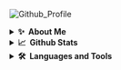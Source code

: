 ![Github_Profile](https://user-images.githubusercontent.com/95216160/179255266-4efc8596-0b82-4f68-bbf4-16e885f51441.svg)

<details>
  <summary><b>✨&nbsp;&nbsp;About&nbsp;Me</b></summary>
  <br/>
</details>

<details>
  <summary><b>📈&nbsp;&nbsp;Github&nbsp;Stats</b></summary>
  <br/>
  <table>
    <tr>
      <td><img align="" width="" alt="🦑" src="/bottom.svg"></td>
      <td><img align="" width="" alt="🦑" src="/lang.svg"></td>
    </tr>
 </table>
</details>

<details>
  <summary><b>🛠️&nbsp;&nbsp;Languages&nbsp;and&nbsp;Tools</b></summary>
  <br/>
  <!--START_SECTION:waka-->
![Code Time](http://img.shields.io/badge/Code%20Time-0%20secs-blue)

![Profile Views](http://img.shields.io/badge/Profile%20Views-37-blue)

**🐱 My GitHub Data** 

> 🏆 208 Contributions in the Year 2022
 > 
> 📦 80.9 kB Used in GitHub's Storage 
 > 
> 🚫 Not Opted to Hire
 > 
> 📜 7 Public Repositories 
 > 
> 🔑 2 Private Repositories  
 > 
**I'm a Night 🦉** 

```text
🌞 Morning    9 commits      █░░░░░░░░░░░░░░░░░░░░░░░░   5.36% 
🌆 Daytime    53 commits     ████████░░░░░░░░░░░░░░░░░   31.55% 
🌃 Evening    51 commits     ███████░░░░░░░░░░░░░░░░░░   30.36% 
🌙 Night      55 commits     ████████░░░░░░░░░░░░░░░░░   32.74%

```
📅 **I'm Most Productive on Monday** 

```text
Monday       38 commits     █████░░░░░░░░░░░░░░░░░░░░   22.62% 
Tuesday      37 commits     █████░░░░░░░░░░░░░░░░░░░░   22.02% 
Wednesday    10 commits     █░░░░░░░░░░░░░░░░░░░░░░░░   5.95% 
Thursday     12 commits     █░░░░░░░░░░░░░░░░░░░░░░░░   7.14% 
Friday       8 commits      █░░░░░░░░░░░░░░░░░░░░░░░░   4.76% 
Saturday     32 commits     ████░░░░░░░░░░░░░░░░░░░░░   19.05% 
Sunday       31 commits     ████░░░░░░░░░░░░░░░░░░░░░   18.45%

```


📊 **This Week I Spent My Time On** 

```text
⌚︎ Time Zone: Asia/Kolkata

💬 Programming Languages: 
No Activity Tracked This Week

🔥 Editors: 
No Activity Tracked This Week

🐱‍💻 Projects: 
No Activity Tracked This Week

💻 Operating System: 
No Activity Tracked This Week

```

**I Mostly Code in Python** 

```text
Python                   4 repos             ████████████░░░░░░░░░░░░░   50.0% 
JavaScript               1 repo              ███░░░░░░░░░░░░░░░░░░░░░░   12.5% 
Go                       1 repo              ███░░░░░░░░░░░░░░░░░░░░░░   12.5% 
Assembly                 1 repo              ███░░░░░░░░░░░░░░░░░░░░░░   12.5% 
Smali                    1 repo              ███░░░░░░░░░░░░░░░░░░░░░░   12.5%

```


**Timeline**

![Chart not found](https://raw.githubusercontent.com/Mayhul-Jindal/Mayhul-Jindal/main/charts/bar_graph.png) 


 Last Updated on 16/07/2022 16:42:32 UTC
<!--END_SECTION:waka-->
</details>

<p align="center">
  
</p>
